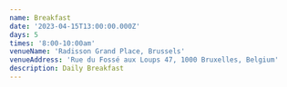 ```yaml
---
name: Breakfast
date: '2023-04-15T13:00:00.000Z'
days: 5
times: '8:00-10:00am'
venueName: 'Radisson Grand Place, Brussels'
venueAddress: 'Rue du Fossé aux Loups 47, 1000 Bruxelles, Belgium'
description: Daily Breakfast
---
```


